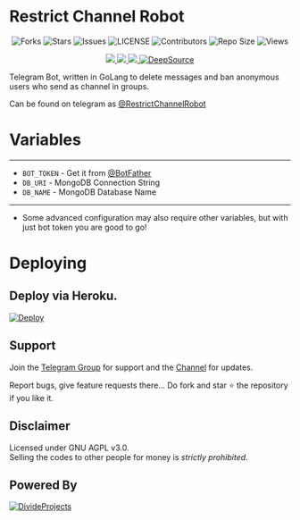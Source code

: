 # Restrict Channel Robot

<p align='center'>
  <img src="https://img.shields.io/github/forks/DivideProjects/restrictchannelrobot?style=flat-square" alt="Forks">
  <img src="https://img.shields.io/github/stars/DivideProjects/restrictchannelrobot?style=flat-square" alt="Stars">
  <img src="https://img.shields.io/github/issues/DivideProjects/restrictchannelrobot?style=flat-square" alt="Issues">
  <img src="https://img.shields.io/github/license/DivideProjects/restrictchannelrobot?style=flat-square" alt="LICENSE">
  <img src="https://img.shields.io/github/contributors/DivideProjects/restrictchannelrobot?style=flat-square" alt="Contributors">
  <img src="https://img.shields.io/github/repo-size/DivideProjects/restrictchannelrobot?style=flat-square" alt="Repo Size">
  <img src="https://hits.seeyoufarm.com/api/count/incr/badge.svg?url=https://github.com/DivideProjects/restrictchannelrobot&amp;title=Profile%20Views" alt="Views">
</p>

<p align='center'>
  <a href="https://go.dev/" alt="made-with-go"> <img src="https://img.shields.io/badge/Made%20with-Go-1f425f.svg?style=flat-square&logo=go&color=blue" /> </a>
  <a href="https://github.com/DivideProjects/restrictchannelrobot" alt="Docker!"> <img src="https://img.shields.io/docker/pulls/divideprojects/restrictchannelrobot.svg" /> </a>
  <a href="https://hub.docker.com/r/divideprojects/restrictchannelrobot" alt="Docker Image Version"> <img src="https://img.shields.io/docker/v/divideprojects/restrictchannelrobot/latest" /> </a>
  <a href="https://deepsource.io/gh/DivideProjects/restrictchannelrobot/?ref=repository-badge"><img src="https://static.deepsource.io/deepsource-badge-light-mini.svg" alt="DeepSource"></a>
</p>


Telegram Bot, written in GoLang to delete messages and ban anonymous users who send as channel in groups.

Can be found on telegram as [@RestrictChannelRobot](https://telegram.dog/RestrictChannelRobot)

# Variables
 ---------------
 - `BOT_TOKEN` - Get it from [@BotFather](https://t.me/BotFather)
 - `DB_URI` - MongoDB Connection String
 - `DB_NAME` - MongoDB Database Name
-----------------

* Some advanced configuration may also require other variables, but with just bot token you are good to go!

# Deploying

## Deploy via Heroku.
<p>
  <a href="https://heroku.com/deploy?template=https://github.com/DivideProjects/restrictchannelrobot"><img src="https://www.herokucdn.com/deploy/button.svg" alt="Deploy"></a>
</p>

## Support   
Join the [Telegram Group](https://t.me/DivideProjectsDiscussion) for support and the [Channel](https://t.me/DivideProjects) for updates.

Report bugs, give feature requests there...
Do fork and star :star: the repository if you like it.

## Disclaimer
Licensed under GNU AGPL v3.0.   
Selling the codes to other people for money is *strictly prohibited*.

## Powered By

[![DivideProjects](https://img.shields.io/badge/Divide-Projects-green?style=for-the-badge&logo=appveyor)](https://t.me/DivideProjectsDiscussion)
